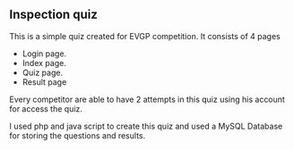 <h2>Inspection quiz</h2>
This is a simple quiz created for EVGP competition.
It consists of 4 pages 
<ul>
<li> Login page.</li>
 <li>Index page.</li>
 <li> Quiz page.</li>
 <li> Result page</li>
</ul>
<p>Every competitor are able to have 2 attempts in this quiz using his account for access the quiz.</p>
I used php and java script to create this quiz and used a MySQL Database for storing the questions and results.

